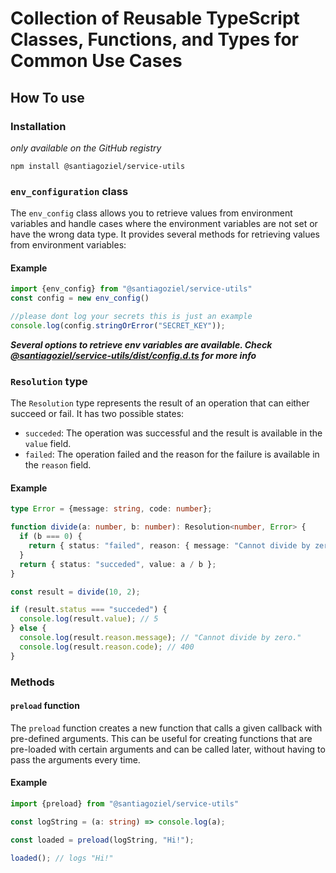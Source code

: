# Collection of Reusable TypeScript Classes, Functions, and Types for Common Use Cases
## How To use
### Installation
*only available on the GitHub registry*
```
npm install @santiagoziel/service-utils
```

### `env_configuration` class

The `env_config` class allows you to retrieve values from environment variables and handle cases where the environment variables are not set or have the wrong data type. It provides several methods for retrieving values from environment variables:

#### Example

```typescript
import {env_config} from "@santiagoziel/service-utils"
const config = new env_config()

//please dont log your secrets this is just an example
console.log(config.stringOrError("SECRET_KEY"));
```

***Several options to retrieve env variables are available. Check[ @santiagoziel/service-utils/dist/config.d.ts](https://github.com/santiagoziel/service-utils/blob/main/src/config.ts) for more info***

### `Resolution` type

The `Resolution` type represents the result of an operation that can either succeed or fail. It has two possible states:

- `succeded`: The operation was successful and the result is available in the `value` field.
- `failed`: The operation failed and the reason for the failure is available in the `reason` field.

#### Example

```typescript
type Error = {message: string, code: number};

function divide(a: number, b: number): Resolution<number, Error> {
  if (b === 0) {
    return { status: "failed", reason: { message: "Cannot divide by zero.", code: 400 } };
  }
  return { status: "succeded", value: a / b };
}

const result = divide(10, 2);

if (result.status === "succeded") {
  console.log(result.value); // 5
} else {
  console.log(result.reason.message); // "Cannot divide by zero."
  console.log(result.reason.code); // 400
}

```

### Methods

#### `preload` function

The `preload` function creates a new function that calls a given callback with pre-defined arguments. This can be useful for creating functions that are pre-loaded with certain arguments and can be called later, without having to pass the arguments every time.

#### Example

```typescript
import {preload} from "@santiagoziel/service-utils"

const logString = (a: string) => console.log(a);

const loaded = preload(logString, "Hi!");

loaded(); // logs "Hi!"
```